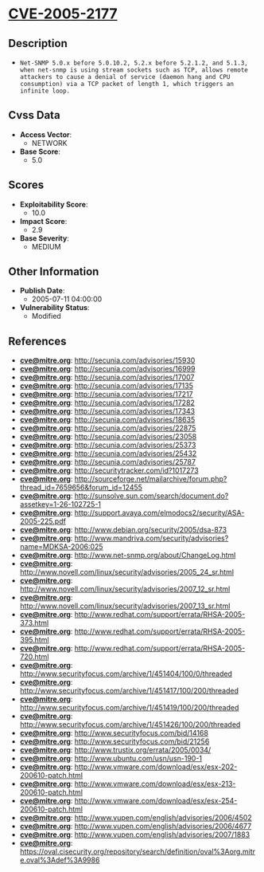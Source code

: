 
# [CVE-2005-2177](http://secunia.com/advisories/15930)

## Description

- `Net-SNMP 5.0.x before 5.0.10.2, 5.2.x before 5.2.1.2, and 5.1.3, when net-snmp is using stream sockets such as TCP, allows remote attackers to cause a denial of service (daemon hang and CPU consumption) via a TCP packet of length 1, which triggers an infinite loop.`

## Cvss Data

- **Access Vector**:
  - NETWORK
- **Base Score**:
  - 5.0

## Scores

- **Exploitability Score**:
  - 10.0
- **Impact Score**:
  - 2.9
- **Base Severity**:
  - MEDIUM

## Other Information

- **Publish Date**:
  - 2005-07-11 04:00:00
- **Vulnerability Status**:
  - Modified

## References

- **cve@mitre.org**: http://secunia.com/advisories/15930
- **cve@mitre.org**: http://secunia.com/advisories/16999
- **cve@mitre.org**: http://secunia.com/advisories/17007
- **cve@mitre.org**: http://secunia.com/advisories/17135
- **cve@mitre.org**: http://secunia.com/advisories/17217
- **cve@mitre.org**: http://secunia.com/advisories/17282
- **cve@mitre.org**: http://secunia.com/advisories/17343
- **cve@mitre.org**: http://secunia.com/advisories/18635
- **cve@mitre.org**: http://secunia.com/advisories/22875
- **cve@mitre.org**: http://secunia.com/advisories/23058
- **cve@mitre.org**: http://secunia.com/advisories/25373
- **cve@mitre.org**: http://secunia.com/advisories/25432
- **cve@mitre.org**: http://secunia.com/advisories/25787
- **cve@mitre.org**: http://securitytracker.com/id?1017273
- **cve@mitre.org**: http://sourceforge.net/mailarchive/forum.php?thread_id=7659656&forum_id=12455
- **cve@mitre.org**: http://sunsolve.sun.com/search/document.do?assetkey=1-26-102725-1
- **cve@mitre.org**: http://support.avaya.com/elmodocs2/security/ASA-2005-225.pdf
- **cve@mitre.org**: http://www.debian.org/security/2005/dsa-873
- **cve@mitre.org**: http://www.mandriva.com/security/advisories?name=MDKSA-2006:025
- **cve@mitre.org**: http://www.net-snmp.org/about/ChangeLog.html
- **cve@mitre.org**: http://www.novell.com/linux/security/advisories/2005_24_sr.html
- **cve@mitre.org**: http://www.novell.com/linux/security/advisories/2007_12_sr.html
- **cve@mitre.org**: http://www.novell.com/linux/security/advisories/2007_13_sr.html
- **cve@mitre.org**: http://www.redhat.com/support/errata/RHSA-2005-373.html
- **cve@mitre.org**: http://www.redhat.com/support/errata/RHSA-2005-395.html
- **cve@mitre.org**: http://www.redhat.com/support/errata/RHSA-2005-720.html
- **cve@mitre.org**: http://www.securityfocus.com/archive/1/451404/100/0/threaded
- **cve@mitre.org**: http://www.securityfocus.com/archive/1/451417/100/200/threaded
- **cve@mitre.org**: http://www.securityfocus.com/archive/1/451419/100/200/threaded
- **cve@mitre.org**: http://www.securityfocus.com/archive/1/451426/100/200/threaded
- **cve@mitre.org**: http://www.securityfocus.com/bid/14168
- **cve@mitre.org**: http://www.securityfocus.com/bid/21256
- **cve@mitre.org**: http://www.trustix.org/errata/2005/0034/
- **cve@mitre.org**: http://www.ubuntu.com/usn/usn-190-1
- **cve@mitre.org**: http://www.vmware.com/download/esx/esx-202-200610-patch.html
- **cve@mitre.org**: http://www.vmware.com/download/esx/esx-213-200610-patch.html
- **cve@mitre.org**: http://www.vmware.com/download/esx/esx-254-200610-patch.html
- **cve@mitre.org**: http://www.vupen.com/english/advisories/2006/4502
- **cve@mitre.org**: http://www.vupen.com/english/advisories/2006/4677
- **cve@mitre.org**: http://www.vupen.com/english/advisories/2007/1883
- **cve@mitre.org**: https://oval.cisecurity.org/repository/search/definition/oval%3Aorg.mitre.oval%3Adef%3A9986
